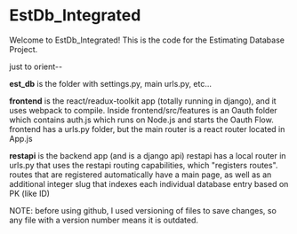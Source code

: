 # EstDb_Integrated

Welcome to EstDb_Integrated! This is the code for the Estimating Database Project.

just to orient--

**est_db** is the folder with settings.py, main urls.py, etc...

**frontend** is the react/readux-toolkit app (totally running in django), and it uses webpack to compile. 
   Inside frontend/src/features is an Oauth folder which contains auth.js which runs on Node.js and starts the Oauth Flow.
   frontend has a urls.py folder, but the main router is a react router located in App.js
   
**restapi** is the backend app (and is a django api)
   restapi has a local router in urls.py that uses the restapi routing capabilities, which "registers routes".
   routes that are registered automatically have a main page, as well as an additional integer slug that indexes each individual database entry based on PK (like ID)



NOTE: before using github, I used versioning of files to save changes, so any file with a version number means it is outdated.
